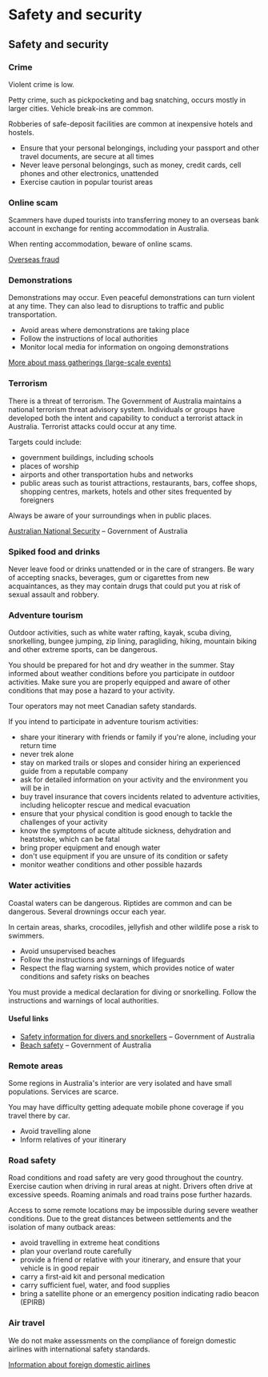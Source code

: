 # Safety and security

## Safety and security

### Crime

Violent crime is low.

Petty crime, such as pickpocketing and bag snatching, occurs mostly in larger cities. Vehicle break-ins are common.

Robberies of safe-deposit facilities are common at inexpensive hotels and hostels.

* Ensure that your personal belongings, including your passport and other travel documents, are secure at all times
* Never leave personal belongings, such as money, credit cards, cell phones and other electronics, unattended
* Exercise caution in popular tourist areas

### Online scam

Scammers have duped tourists into transferring money to an overseas bank account in exchange for renting accommodation in Australia.

When renting accommodation, beware of online scams.

[Overseas fraud](https://travel.gc.ca/travelling/health-safety/overseas-fraud)

### Demonstrations

Demonstrations may occur. Even peaceful demonstrations can turn violent at any time. They can also lead to disruptions to traffic and public transportation.

* Avoid areas where demonstrations are taking place
* Follow the instructions of local authorities
* Monitor local media for information on ongoing demonstrations

[More about mass gatherings (large-scale events)](https://travel.gc.ca/travelling/health-safety/mass-gatherings)

### Terrorism

There is a threat of terrorism. The Government of Australia maintains a national terrorism threat advisory system. Individuals or groups have developed both the intent and capability to conduct a terrorist attack in Australia. Terrorist attacks could occur at any time.

Targets could include:

* government buildings, including schools
* places of worship
* airports and other transportation hubs and networks
* public areas such as tourist attractions, restaurants, bars, coffee shops, shopping centres, markets, hotels and other sites frequented by foreigners

Always be aware of your surroundings when in public places.

[Australian National Security](https://www.nationalsecurity.gov.au/national-threat-level/threat-advisory-system) – Government of Australia

### Spiked food and drinks

Never leave food or drinks unattended or in the care of strangers. Be wary of accepting snacks, beverages, gum or cigarettes from new acquaintances, as they may contain drugs that could put you at risk of sexual assault and robbery.

### Adventure tourism

Outdoor activities, such as white water rafting, kayak, scuba diving, snorkelling, bungee jumping, zip lining, paragliding, hiking, mountain biking and other extreme sports, can be dangerous.

You should be prepared for hot and dry weather in the summer. Stay informed about weather conditions before you participate in outdoor activities. Make sure you are properly equipped and aware of other conditions that may pose a hazard to your activity.

Tour operators may not meet Canadian safety standards.

If you intend to participate in adventure tourism activities:

* share your itinerary with friends or family if you're alone, including your return time
* never trek alone
* stay on marked trails or slopes and consider hiring an experienced guide from a reputable company
* ask for detailed information on your activity and the environment you will be in
* buy travel insurance that covers incidents related to adventure activities, including helicopter rescue and medical evacuation
* ensure that your physical condition is good enough to tackle the challenges of your activity
* know the symptoms of acute altitude sickness, dehydration and heatstroke, which can be fatal
* bring proper equipment and enough water
* don't use equipment if you are unsure of its condition or safety
* monitor weather conditions and other possible hazards

### Water activities

Coastal waters can be dangerous. Riptides are common and can be dangerous. Several drownings occur each year.

In certain areas, sharks, crocodiles, jellyfish and other wildlife pose a risk to swimmers.

* Avoid unsupervised beaches
* Follow the instructions and warnings of lifeguards
* Respect the flag warning system, which provides notice of water conditions and safety risks on beaches

You must provide a medical declaration for diving or snorkelling. Follow the instructions and warnings of local authorities.

#### Useful links

* [Safety information for divers and snorkellers](https://www.worksafe.qld.gov.au/__data/assets/pdf_file/0017/24605/safety-information-for-divers-and-snorkellers-english.pdf) – Government of Australia
* [Beach safety](https://www.healthdirect.gov.au/beach-safety) – Government of Australia

### Remote areas

Some regions in Australia's interior are very isolated and have small populations. Services are scarce.

You may have difficulty getting adequate mobile phone coverage if you travel there by car.

* Avoid travelling alone
* Inform relatives of your itinerary

### Road safety

Road conditions and road safety are very good throughout the country. Exercise caution when driving in rural areas at night. Drivers often drive at excessive speeds. Roaming animals and road trains pose further hazards.

Access to some remote locations may be impossible during severe weather conditions. Due to the great distances between settlements and the isolation of many outback areas:

* avoid travelling in extreme heat conditions
* plan your overland route carefully
* provide a friend or relative with your itinerary, and ensure that your vehicle is in good repair
* carry a first-aid kit and personal medication
* carry sufficient fuel, water, and food supplies
* bring a satellite phone or an emergency position indicating radio beacon (EPIRB)

### Air travel

We do not make assessments on the compliance of foreign domestic airlines with international safety standards.

[Information about foreign domestic airlines](https://travel.gc.ca/air/in-flight-safety#other)